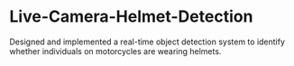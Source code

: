 # Live-Camera-Helmet-Detection
Designed and implemented a real-time object detection system to identify whether individuals on motorcycles are wearing helmets.
